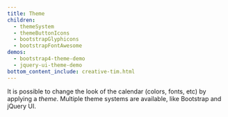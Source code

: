 ```yaml
---
title: Theme
children:
  - themeSystem
  - themeButtonIcons
  - bootstrapGlyphicons
  - bootstrapFontAwesome
demos:
  - bootstrap4-theme-demo
  - jquery-ui-theme-demo
bottom_content_include: creative-tim.html
---
```


It is possible to change the look of the calendar (colors, fonts, etc) by applying a *theme*. Multiple theme systems are available, like Bootstrap and jQuery UI.
